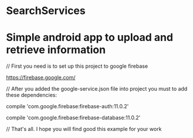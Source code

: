 # SearchServices

# Simple android app to upload and retrieve information
// First you need is to set up this project to google firebase

https://firebase.google.com/

// After you added the google-service.json file into project you must to add these dependencies:

compile 'com.google.firebase:firebase-auth:11.0.2'

compile 'com.google.firebase:firebase-database:11.0.2'

// That's all. I hope you will find good this example for your work
